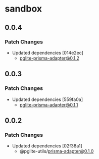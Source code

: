 # sandbox

## 0.0.4

### Patch Changes

- Updated dependencies [014e2ec]
  - pglite-prisma-adapter@0.1.2

## 0.0.3

### Patch Changes

- Updated dependencies [559fa0a]
  - pglite-prisma-adapter@0.1.1

## 0.0.2

### Patch Changes

- Updated dependencies [02f38a1]
  - @pglite-utils/prisma-adapter@0.1.0
